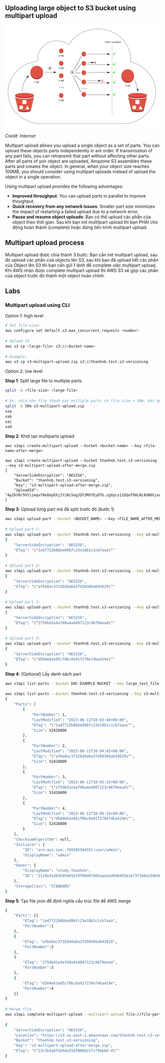 ## Uploading large object to S3 bucket using multipart upload

![](./images/s3-multiparts-upload.png)

_Credit: Internet_

Multipart upload allows you upload a single object as a set of parts. You can upload these objects parts independently in ant order. If transmisstion of any part fails, you can retransmit that part without affecting other parts. After all parts of yoir object are uploaded, Amazone S3 assembles these parts and creates the object. In general, when your object size reaches 100MB, you should consider using multipart uploads instead of upload the object in a single operation.

Using multipart upload provides the following adventages:

- **Improved throughput**: You can upload parts in parallel to improve thoughput.
- **Quick recovery from any network issues**: Smaller part size minimizes the impact of restarting a failed upload due to a network error.
- **Pause and resume object uploads**: Bạn có thể upload các phần của object theo thời gian. Sau khi bạn init multilpart upload thì bạn PHẢI chủ động hoàn thành (complete) hoặc dừng tiến trình multipart upload.

## Multipart upload process

Multipart upload được chia thành 3 bước: Bạn cần init multipart upload, sau đó upload các phần của objects lên S3, sau khi bạn đã upload hết các phần của Object lên S3 thì bạn cần gửi 1 lệnh để complete việc multipart upload. Khi AWS nhận được complete multipart upload thì AWS S3 sẽ gộp các phần của object trước đó thành một object hoàn chỉnh.

## Labs

### Multipart upload using CLI

Option 1: high level

```sh
# Set file-size:
aws configure set default.s3.max_concurrent_requests <number>

# Upload S3
aws s3 cp <large-file> s3://<bucket-name>

# Example:
aws s3 cp s3-multipart-upload.zip s3://thanhnb.test.s3-versioning
```

Option 2: low level

**Step 1**: Split large file to multiple parts

```sh
split -b <file-size> <large-file>

# Ex: chia nho file thanh cac multiple parts co file size = 50m. Ket qua chia duoc 4 file:
split -b 50m s3-multipart-upload.zip
xaa
xab
xac
xad
```
**Step 2**: Khởi tạo multiparts upload
```shell
aws s3api create-multipart-upload --bucket <bucket-name> --key <file-name-after-merge>

aws s3api create-multipart-upload --bucket thanhnb.test.s3-versioning --key s3-multipart-upload-after-merge.zip
{
    "ServerSideEncryption": "AES256",
    "Bucket": "thanhnb.test.s3-versioning",
    "Key": "s3-multipart-upload-after-merge.zip",
    "UploadId": "ApZkV0r5hYiimqvf8e8epEhjIYiNi5ogJQY3MXfEyO7b.zgVpcs1iDQoT9OLRL8UN9CzxwVWLSAf5HSL6SaY96stIOMz8.Flshvxoo_9aaql4uqGiamrp4F9diR.N8CT"
}
```

**Step 3**: Upload từng part mà đã split trước đó (bước 1)
```sh
aws s3api upload-part --bucket <BUCKET_NAME> --key <FILE_NAME_AFTER_MERGE> --part-number <PART_NUMBER> --body <FILE_PART> --upload-id <UPLOAD_ID_FROM_STEP2>

# Upload part 1:
aws s3api upload-part --bucket thanhnb.test.s3-versioning --key s3-multipart-upload-after-merge.zip --part-number 1 --body xaa --upload-id ApZkV0r5hYiimqvf8e8epEhjIYiNi5ogJQY3MXfEyO7b.zgVpcs1iDQoT9OLRL8UN9CzxwVWLSAf5HSL6SaY96stIOMz8.Flshvxoo_9aaql4uqGiamrp4F9diR.N8CT
{
    "ServerSideEncryption": "AES256",
    "ETag": "\"1ad7722b8bbe09bfc23e18b1c1cb7aaa\""
}

# Upload part 2:
aws s3api upload-part --bucket thanhnb.test.s3-versioning --key s3-multipart-upload-after-merge.zip --part-number 2 --body xab --upload-id ApZkV0r5hYiimqvf8e8epEhjIYiNi5ogJQY3MXfEyO7b.zgVpcs1iDQoT9OLRL8UN9CzxwVWLSAf5HSL6SaY96stIOMz8.Flshvxoo_9aaql4uqGiamrp4F9diR.N8CT
{
    "ServerSideEncryption": "AES256",
    "ETag": "\"af6e8ac37326dda6a2fd50366a643629\""
}

# Upload part 3:
aws s3api upload-part --bucket thanhnb.test.s3-versioning --key s3-multipart-upload-after-merge.zip --part-number 3 --body xac --upload-id ApZkV0r5hYiimqvf8e8epEhjIYiNi5ogJQY3MXfEyO7b.zgVpcs1iDQoT9OLRL8UN9CzxwVWLSAf5HSL6SaY96stIOMz8.Flshvxoo_9aaql4uqGiamrp4F9diR.N8CT
{
    "ServerSideEncryption": "AES256",
    "ETag": "\"2759bd1e4af60a4a4897123c9679eead\""
}

# Upload part 4:
aws s3api upload-part --bucket thanhnb.test.s3-versioning --key s3-multipart-upload-after-merge.zip --part-number 4 --body xad --upload-id ApZkV0r5hYiimqvf8e8epEhjIYiNi5ogJQY3MXfEyO7b.zgVpcs1iDQoT9OLRL8UN9CzxwVWLSAf5HSL6SaY96stIOMz8.Flshvxoo_9aaql4uqGiamrp4F9diR.N8CT
{
    "ServerSideEncryption": "AES256",
    "ETag": "\"d584e61e85cf0bc8a91f270e74ba419e\""
}
```

**Step 4**: (Optional) Lấy danh sách part
```sh
aws s3api list-parts --bucket DOC-EXAMPLE-BUCKET --key large_test_file --upload-id <UPLOAD_ID_FROM_STEP2>

aws s3api list-parts --bucket thanhnb.test.s3-versioning --key s3-multipart-upload-after-merge.zip --upload-id ApZkV0r5hYiimqvf8e8epEhjIYiNi5ogJQY3MXfEyO7b.zgVpcs1iDQoT9OLRL8UN9CzxwVWLSAf5HSL6SaY96stIOMz8.Flshvxoo_9aaql4uqGiamrp4F9diR.N8CT
{
    "Parts": [
        {
            "PartNumber": 1,
            "LastModified": "2023-06-11T10:03:46+00:00",
            "ETag": "\"1ad7722b8bbe09bfc23e18b1c1cb7aaa\"",
            "Size": 52428800
        },
        {
            "PartNumber": 2,
            "LastModified": "2023-06-11T10:04:45+00:00",
            "ETag": "\"af6e8ac37326dda6a2fd50366a643629\"",
            "Size": 52428800
        },
        {
            "PartNumber": 3,
            "LastModified": "2023-06-11T10:05:32+00:00",
            "ETag": "\"2759bd1e4af60a4a4897123c9679eead\"",
            "Size": 52428800
        },
        {
            "PartNumber": 4,
            "LastModified": "2023-06-11T10:06:19+00:00",
            "ETag": "\"d584e61e85cf0bc8a91f270e74ba419e\"",
            "Size": 52428800
        }
    ],
    "ChecksumAlgorithm": null,
    "Initiator": {
        "ID": "arn:aws:iam::709305504551:user/admin",
        "DisplayName": "admin"
    },
    "Owner": {
        "DisplayName": "study.thanhnb",
        "ID": "2129e41d61695601b79f8848f805aae5ed94b455b1bf3f266e25064b8eb1bfa3"
    },
    "StorageClass": "STANDARD"
}
```

**Step 5**: Tạo file json để định nghĩa cấu trúc file để AWS merge
```sh
{
    "Parts": [{
        "ETag": "1ad7722b8bbe09bfc23e18b1c1cb7aaa",
        "PartNumber":1
    },
    {
        "ETag": "af6e8ac37326dda6a2fd50366a643629",
        "PartNumber":2
    },
    {
        "ETag": "2759bd1e4af60a4a4897123c9679eead",
        "PartNumber":3
    },
    {
        "ETag": "d584e61e85cf0bc8a91f270e74ba419e",
        "PartNumber":4
    }]
}

# Merge file
aws s3api complete-multipart-upload --multipart-upload file://file-parts.json --bucket thanhnb.test.s3-versioning --key s3-multipart-upload-after-merge.zip --upload-id ApZkV0r5hYiimqvf8e8epEhjIYiNi5ogJQY3MXfEyO7b.zgVpcs1iDQoT9OLRL8UN9CzxwVWLSAf5HSL6SaY96stIOMz8.Flshvxoo_9aaql4uqGiamrp4F9diR.N8CT

{
    "ServerSideEncryption": "AES256",
    "Location": "https://s3.us-east-1.amazonaws.com/thanhnb.test.s3-versioning/s3-multipart-upload-after-merge.zip",
    "Bucket": "thanhnb.test.s3-versioning",
    "Key": "s3-multipart-upload-after-merge.zip",
    "ETag": "\"23c3b4a8fd26da55df808021fcf9b68d-4\""
}
```